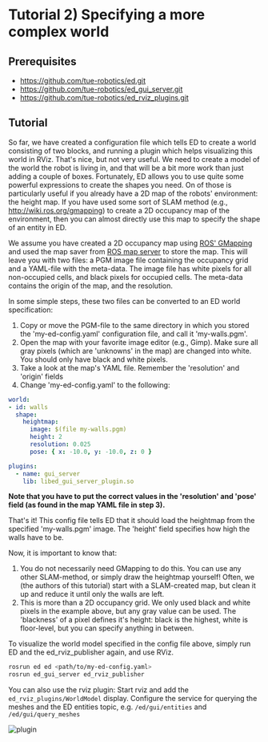 # Tutorial 2) Specifying a more complex world

## Prerequisites

- <https://github.com/tue-robotics/ed.git>
- <https://github.com/tue-robotics/ed_gui_server.git>
- <https://github.com/tue-robotics/ed_rviz_plugins.git>

## Tutorial

So far, we have created a configuration file which tells ED to create a world consisting of two blocks, and running a plugin which helps visualizing this world in RViz. That's nice, but not very useful. We need to create a model of the world the robot is living in, and that will be a bit more work than just adding a couple of boxes. Fortunately, ED allows you to use quite some powerful expressions to create the shapes you need. On of those is particularly useful if you already have a 2D map of the robots' environment: the height map. If you have used some sort of SLAM method (e.g., <http://wiki.ros.org/gmapping>) to create a 2D occupancy map of the environment, then you can almost directly use this map to specify the shape of an entity in ED.

We assume you have created a 2D occupancy map using [ROS' GMapping](http://wiki.ros.org/gmapping) and used the map saver from [ROS map server](http://wiki.ros.org/map_server) to store the map. This will leave you with two files: a PGM image file containing the occupancy grid and a YAML-file with the meta-data. The image file has white pixels for all non-occupied cells, and black pixels for occupied cells. The meta-data contains the origin of the map, and the resolution.

In some simple steps, these two files can be converted to an ED world specification:

1. Copy or move the PGM-file to the same directory in which you stored the 'my-ed-config.yaml' configuration file, and call it 'my-walls.pgm'.
2. Open the map with your favorite image editor (e.g., Gimp). Make sure all gray pixels (which are 'unknowns' in the map) are changed into white. You should only have black and white pixels.
3. Take a look at the map's YAML file. Remember the 'resolution' and 'origin' fields
4. Change 'my-ed-config.yaml' to the following:

```yaml
world:
- id: walls
  shape:
    heightmap:
      image: $(file my-walls.pgm)
      height: 2
      resolution: 0.025
      pose: { x: -10.0, y: -10.0, z: 0 }

plugins:
  - name: gui_server
    lib: libed_gui_server_plugin.so
```

**Note that you have to put the correct values in the 'resolution' and 'pose' field (as found in the map YAML file in step 3).**

That's it! This config file tells ED that it should load the heightmap from the specified 'my-walls.pgm' image. The 'height' field specifies how high the walls have to be.

Now, it is important to know that:

1. You do not necessarily need GMapping to do this. You can use any other SLAM-method, or simply draw the heightmap yourself! Often, we (the authors of this tutorial) start with a SLAM-created map, but clean it up and reduce it until only the walls are left.
2. This is more than a 2D occupancy grid. We only used black and white pixels in the example above, but any gray value can be used. The 'blackness' of a pixel defines it's height: black is the highest, white is floor-level, but you can specify anything in between.

To visualize the world model specified in the config file above, simply run ED and the ed_rviz_publisher again, and use RViz.

```bash
rosrun ed ed <path/to/my-ed-config.yaml>
rosrun ed_gui_server ed_rviz_publisher
```

You can also use the rviz plugin: Start rviz and add the `ed_rviz_plugins/WorldModel` display. Configure the service for querying the meshes and the ED entities topic, e.g. `/ed/gui/entities` and `/ed/gui/query_meshes`

![plugin](img/illustration.png)
